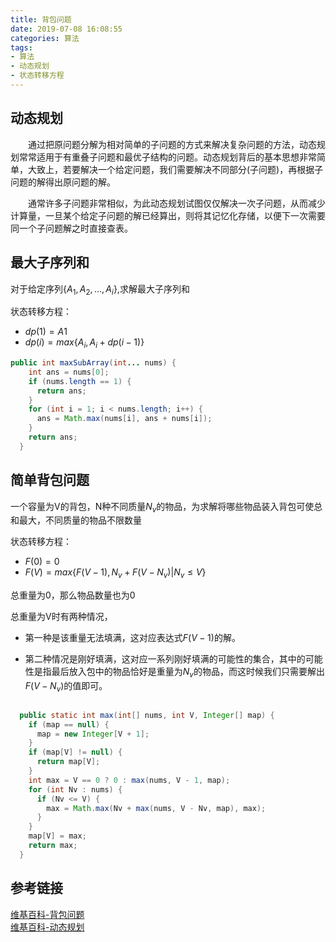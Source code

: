```yaml
---
title: 背包问题
date: 2019-07-08 16:08:55
categories: 算法
tags:
- 算法
- 动态规划
- 状态转移方程
---
```

## 动态规划

&emsp;&emsp;通过把原问题分解为相对简单的子问题的方式来解决复杂问题的方法，动态规划常常适用于有重叠子问题和最优子结构的问题。动态规划背后的基本思想非常简单，大致上，若要解决一个给定问题，我们需要解决不同部分(子问题)，再根据子问题的解得出原问题的解。

&emsp;&emsp;通常许多子问题非常相似，为此动态规划试图仅仅解决一次子问题，从而减少计算量，一旦某个给定子问题的解已经算出，则将其记忆化存储，以便下一次需要同一个子问题解之时直接查表。

## 最大子序列和

对于给定序列$\{A_1,A_2,...,A_i\}$,求解最大子序列和

状态转移方程：

- $dp(1) = A1$
- $dp(i) = max\{A_i,A_i+dp(i-1)\}$

```java
public int maxSubArray(int... nums) {
    int ans = nums[0];
    if (nums.length == 1) {
      return ans;
    }
    for (int i = 1; i < nums.length; i++) {
      ans = Math.max(nums[i], ans + nums[i]);
    }
    return ans;
  }
```

## 简单背包问题

一个容量为V的背包，N种不同质量$N_v$的物品，为求解将哪些物品装入背包可使总和最大，不同质量的物品不限数量

状态转移方程：

- $F(0) = 0$
- $F(V) = max\{F(V-1),N_v+F(V-N_v)|N_v \le V\}$

总重量为0，那么物品数量也为0

总重量为V时有两种情况，

- 第一种是该重量无法填满，这对应表达式$F(V-1)$的解。

- 第二种情况是刚好填满，这对应一系列刚好填满的可能性的集合，其中的可能性是指最后放入包中的物品恰好是重量为$N_v$的物品，而这时候我们只需要解出$F(V-N_v)$的值即可。

```java

  public static int max(int[] nums, int V, Integer[] map) {
    if (map == null) {
      map = new Integer[V + 1];
    }
    if (map[V] != null) {
      return map[V];
    }
    int max = V == 0 ? 0 : max(nums, V - 1, map);
    for (int Nv : nums) {
      if (Nv <= V) {
        max = Math.max(Nv + max(nums, V - Nv, map), max);
      }
    }
    map[V] = max;
    return max;
  }
```

## 参考链接

[维基百科-背包问题](https://zh.wikipedia.org/wiki/背包问题)  
[维基百科-动态规划](https://zh.wikipedia.org/wiki/动态规划)
